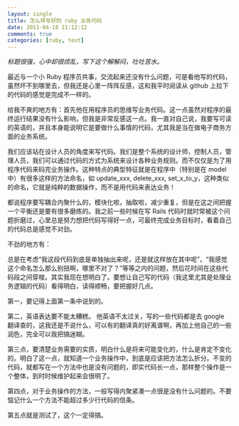 ```yaml
---
layout: single
title: 怎么样写好的 ruby 业务代码
date: 2011-04-18 21:12:12
comments: true
categories: [ruby, test]
---
```

                    
_标题很强，心中却很烦乱，写下这个解解闷，吐吐苦水。_

最近与一个小 Ruby 程序员共事，交流起来还没有什么问题，可是看他写的代码，虽然坏不到哪里去，但我还是心里一阵阵反感，这和我平时阅读从 github 上拉下的代码的感觉是完成不一样的。 
 
给我不爽的地方有：首先他在用程序员的思维写业务代码。这一点虽然对程序的最终运行结果没有什么影响，但我是非常反感这一点。我一直对自己说，我要写可读的英语的，并且本身能说明它是要做什么事情的代码，尤其我是当在做电子商务方面的业务系统。

我们应该站在设计人员的角度来写代码。我们是整个系统的设计师，控制人员，管理人员，我们可以通过代码的方式为系统来设计各种业务规则。而不仅仅是为了用程序代码来码完业务操作。这种特点的典型特征就是在程序中（特别是在 model 中）有很多这样的方法命名，如 update_xxx, delete_xxx, set_x_to_y，这种类似的命名，它就是纯粹的数据操作，而不是用代码来表达业务！

都说程序要写耦合内聚什么的，模块化啦，抽取啦，减少重复，但是在这之间把握一个平衡还是要有很多磨练的。我之前一些时候在写 Rails 代码时就时常被这个问题折磨过，心里总是努力想把代码写得好一点，可最终完成业务目标时，看着自己的代码总是感觉不对劲。

不劲的地方有：



总是在考虑“我这段代码到底是单独抽出来呢，还是就这样放在其中呢”，“我感觉这个命名怎么那么别扭啊，哪里不对了？”等等之内的问题，然后花时间在这些代码段之间穿梭。其实我现在想明白了。要想让自己写的代码（我这里尤其是处理业务逻辑的代码）看得明白，读得顺畅，要把握好几点。 
 

第一，要记得上面第一条中说到的。 
 
第二，英语表达要不能太糟糕。 他英语不太过关，写的一些代码都是去 google 翻译查的，这我还是不说什么，可以有的翻译真的好离谱啊，再加上他自己的一些润色，完全可以我把搞迷糊。 
 
第三点，要清楚业务需要的实质，明白什么是将来可能变化的，什么是肯定不变化的。明白了这一点，就知道一个业务操作中，到底是应该把方法怎么折分。不变的代码，就都写在一个方法中也是没有问题的，即实代码长一点，那样整个操作是一个整体，到时时候维护起来会很明了。   
 
第四点，对于业务操作的方法，一般写得内聚紧凑一点很是没有什么问题的。不要惦记什么一个方法不能超过多少行代码的信条。 
 
第五点就是测试了，这个一定得搞。